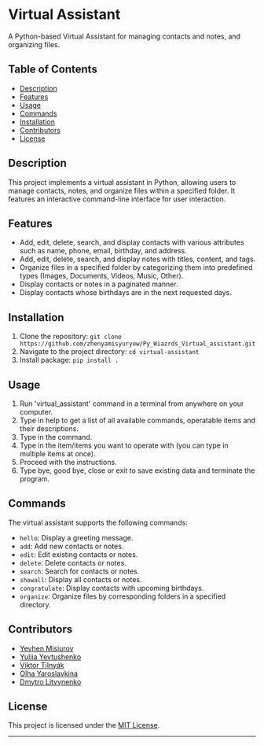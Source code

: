 # Virtual Assistant

A Python-based Virtual Assistant for managing contacts and notes, and organizing files.

## Table of Contents

- [Description](#description)
- [Features](#features)
- [Usage](#usage)
- [Commands](#commands)
- [Installation](#installation)
- [Contributors](#contributors)
- [License](#license)

## Description

This project implements a virtual assistant in Python, allowing users to manage contacts, notes, and organize files within a specified folder. It features an interactive command-line interface for user interaction.

## Features

- Add, edit, delete, search, and display contacts with various attributes such as name, phone, email, birthday, and address.
- Add, edit, delete, search, and display notes with titles, content, and tags.
- Organize files in a specified folder by categorizing them into predefined types (Images, Documents, Videos, Music, Other).
- Display contacts or notes in a paginated manner.
- Display contacts whose birthdays are in the next requested days.

## Installation

1. Clone the repository: `git clone https://github.com/zhenyamisyuryow/Py_Wiazrds_Virtual_assistant.git`
2. Navigate to the project directory: `cd virtual-assistant`
3. Install package: `pip install .`

## Usage

1. Run 'virtual_assistant' command in a terminal from anywhere on your computer.
2. Type in help to get a list of all available commands, operatable items and their descriptions.
3. Type in the command.
4. Type in the item/items you want to operate with (you can type in multiple items at once).
5. Proceed with the instructions.
6. Type bye, good bye, close or exit to save existing data and terminate the program.

## Commands

The virtual assistant supports the following commands:

- `hello`: Display a greeting message.
- `add`: Add new contacts or notes.
- `edit`: Edit existing contacts or notes.
- `delete`: Delete contacts or notes.
- `search`: Search for contacts or notes.
- `showall`: Display all contacts or notes.
- `congratulate`: Display contacts with upcoming birthdays.
- `organize`: Organize files by corresponding folders in a specified directory.

## Contributors

- [Yevhen Misiurov](https://github.com/zhenyamisyuryow)
- [Yuliia Yevtushenko](https://github.com/julia-yvtshnk)
- [Viktor Tilnyák](https://github.com/ViktorTil)
- [Olha Yaroslavkina](https://github.com/OlgaYaroslavkina)
- [Dmytro Litvynenko](https://github.com/litvinushka)

## License

This project is licensed under the [MIT License](LICENSE).

---
